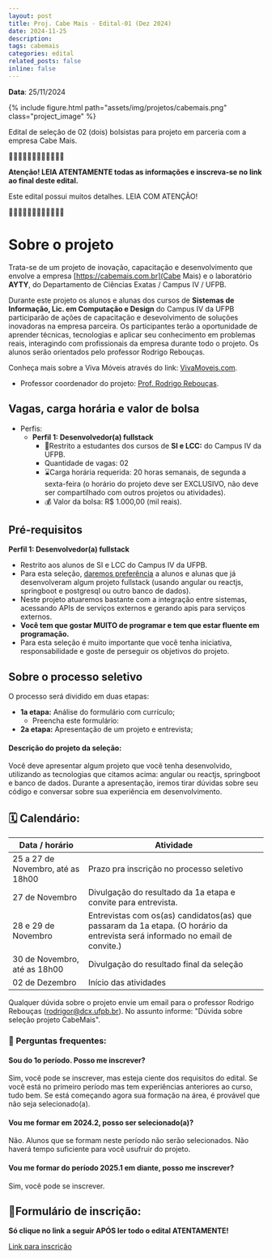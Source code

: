 ```yaml
---
layout: post
title: Proj. Cabe Mais - Edital-01 (Dez 2024)
date: 2024-11-25
description: 
tags: cabemais
categories: edital
related_posts: false
inline: false
---
```


**Data**: 25/11/2024


{% include figure.html path="assets/img/projetos/cabemais.png" class="project_image" %}

Edital de seleção de 02 (dois) bolsistas para projeto em parceria com a empresa Cabe Mais.

🚨🚨🚨🚨🚨🚨🚨🚨🚨🚨🚨🚨 

**Atenção! LEIA ATENTAMENTE todas as informações e inscreva-se no link
ao final deste edital.**

Este edital possui muitos detalhes. LEIA COM ATENÇÃO!

🚨🚨🚨🚨🚨🚨🚨🚨🚨🚨🚨🚨 

# Sobre o projeto

Trata-se de um projeto de inovação, capacitação e desenvolvimento que
envolve a empresa [https://cabemais.com.br](Cabe Mais) e o laboratório **AYTY**, do Departamento
de Ciências Exatas / Campus IV / UFPB.

Durante este projeto os alunos e alunas dos cursos de **Sistemas de Informação, Lic. em Computação e Design** do Campus IV da UFPB participarão de ações de capacitação e desevolvimento de soluções inovadoras na empresa parceira. Os participantes terão a oportunidade de aprender técnicas, tecnologias e aplicar seu conhecimento em problemas reais, interagindo com profissionais da empresa durante todo o projeto.
Os alunos serão orientados pelo professor Rodrigo Rebouças.

Conheça mais sobre a Viva Móveis através do link: [VivaMoveis.com](https://vivamoveis.com).

* Professor coordenador do projeto: [Prof. Rodrigo Rebouças](/equipe/professores/rodrigor/).

## Vagas, carga horária e valor de bolsa

- Perfis:
  - **Perfil 1: Desenvolvedor(a) fullstack**
    -   🎯Restrito a estudantes dos cursos de **SI e LCC:** do Campus IV da UFPB.
    -   Quantidade de vagas: 02
    -   ⌛️Carga horária requerida: 20 horas semanais, de segunda a
        sexta-feira (o horário do projeto deve ser EXCLUSIVO, não deve
        ser compartilhado com outros projetos ou atividades).
    -   💰 Valor da bolsa: R$ 1.000,00 (mil reais).


## Pré-requisitos

**Perfil 1: Desenvolvedor(a) fullstack**

- Restrito aos alunos de SI e LCC do Campus IV da UFPB.
- Para esta seleção, <u>daremos preferência</u> a alunos e alunas que já desenvolveram algum projeto fullstack (usando angular ou reactjs, springboot e postgresql ou outro banco de dados).
- Neste projeto atuaremos bastante com a integração entre sistemas, acessando APIs de serviços externos e gerando apis para serviços externos. 
- **Você tem que gostar MUITO de programar e tem que estar fluente em programação.**
- Para esta seleção é muito importante que você tenha iniciativa, responsabilidade e goste de perseguir os objetivos do projeto.

## Sobre o processo seletivo

O processo será dividido em duas etapas:

- **1a etapa:** Análise do formulário com currículo;
  - Preencha este formulário: 
- **2a etapa:** Apresentação de um projeto e entrevista;

#### Descrição do projeto da seleção:

Você deve apresentar algum projeto que você tenha desenvolvido, utilizando as tecnologias que citamos acima: angular ou reactjs, springboot e banco de dados. Durante a apresentação, iremos tirar dúvidas sobre seu código e conversar sobre sua experiência em desenvolvimento.


## 🗓️ Calendário:

| Data / horário            | Atividade                                                      |
|---------------------------|----------------------------------------------------------------|
| 25 a 27 de Novembro, até as 18h00 | Prazo pra inscrição no processo seletivo                  |
| 27 de Novembro | Divulgação do resultado da 1a etapa e convite para entrevista. |
| 28 e 29 de Novembro | Entrevistas com os(as) candidatos(as) que passaram da 1a etapa. (O horário da entrevista será informado no email de convite.) |
| 30 de Novembro, até as 18h00 | Divulgação do resultado final da seleção                       |
| 02 de Dezembro              | Início das atividades                                          |

Qualquer dúvida sobre o projeto envie um email para o professor Rodrigo Rebouças (rodrigor@dcx.ufpb.br). No assunto informe: "Dúvida sobre seleção projeto CabeMais".


### 🤔 Perguntas frequentes:

#### Sou do 1o período. Posso me inscrever?
Sim, você pode se inscrever, mas esteja ciente dos requisitos do edital. Se você está no primeiro período mas tem experiências anteriores ao curso, tudo bem. Se está começando agora sua formação na área, é provável que não seja selecionado(a).

#### Vou me formar em 2024.2, posso ser selecionado(a)?
Não. Alunos que se formam neste período não serão selecionados. Não haverá tempo suficiente para você usufruir do projeto.

#### Vou me formar do período 2025.1 em diante, posso me inscrever?
Sim, você pode se inscrever.

## 📝Formulário de inscrição:

**Só clique no link a seguir APÓS ler todo o edital ATENTAMENTE!**

[Link para inscrição](https://forms.gle/fynQvD1z6bnZhtEX8)

